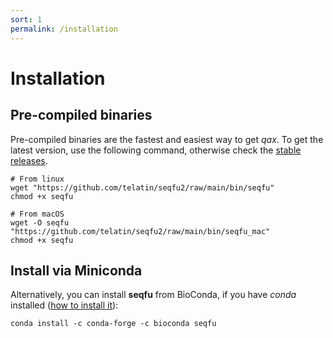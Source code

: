 ```yaml
---
sort: 1
permalink: /installation
---
```


# Installation

## Pre-compiled binaries

Pre-compiled binaries are the fastest and easiest way to get _qax_. To get the latest version,
use the following command, otherwise check the [stable releases](https://github.com/telatin/qax/releases).  


```
# From linux
wget "https://github.com/telatin/seqfu2/raw/main/bin/seqfu"
chmod +x seqfu

# From macOS
wget -O seqfu "https://github.com/telatin/seqfu2/raw/main/bin/seqfu_mac"
chmod +x seqfu
```

## Install via Miniconda

Alternatively, you can install **seqfu** from BioConda, if you have _conda_ installed ([how to install it](https://docs.conda.io/en/latest/miniconda.html)):

```
conda install -c conda-forge -c bioconda seqfu
```
